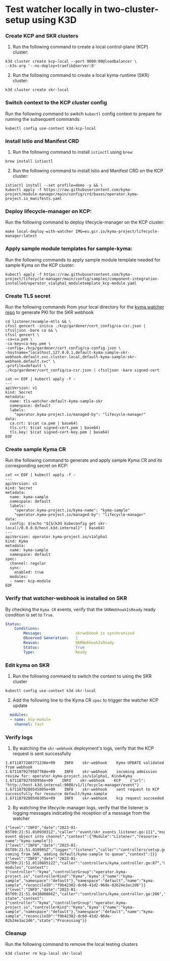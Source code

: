 # Test watcher locally in two-cluster-setup using K3D

### Create KCP and SKR clusters
1. Run the following command to create a local control-plane (KCP) cluster:
```shell
k3d cluster create kcp-local --port 9080:80@loadbalancer \
--k3s-arg '--no-deploy=traefik@server:0'
```
2. Run the following command to create a local kyma-runtime (SKR) cluster:
```shell
k3d cluster create skr-local
```
### Switch context to the KCP cluster config
Run the following command to switch `kubectl` config context to prepare for running the subsequent commands:
```shell
kubectl config use-context k3d-kcp-local
```
### Install Istio and Manifest CRD
1. Run the following command to install `istioctl` using `brew`:
```shell
brew install istioctl
```
2. Run the following command to install Istio and Manifest CRD on the KCP cluster:
```shell
istioctl install --set profile=demo -y && \
kubectl apply -f https://raw.githubusercontent.com/kyma-project/module-manager/main/config/crd/bases/operator.kyma-project.io_manifests.yaml
```

### Deploy lifecycle-manager on KCP:
Run the following command to deploy lifecycle-manager on the KCP cluster:
```shell
make local-deploy-with-watcher IMG=eu.gcr.io/kyma-project/lifecycle-manager:latest
```

### Apply sample module templates for sample-kyma:
Run the following commands to apply sample module template needed for sample Kyma on the KCP cluster:
```shell
kubectl apply -f https://raw.githubusercontent.com/kyma-project/lifecycle-manager/main/config/samples/component-integration-installed/operator_v1alpha1_moduletemplate_kcp-module.yaml
```

### Create TLS secret
Run the following commands from your local directory for the [kyma watcher repo](https://github.com/kyma-project/runtime-watcher) to generate PKI for the SKR webhook
```shell
cd listener/example-mtls && \
cfssl gencert -initca ./kcp/gardener/cert_config/ca-csr.json | cfssljson -bare ca && \
cfssl gencert \
-ca=ca.pem \
-ca-key=ca-key.pem \
-config=./kcp/gardener/cert_config/ca-config.json \
-hostname="localhost,127.0.0.1,default-kyma-sample-skr-webhook.default.svc.cluster.local,default-kyma-sample-skr-webhook.default.svc" \
-profile=default \
./kcp/gardener/cert_config/ca-csr.json | cfssljson -bare signed-cert

cat << EOF | kubectl apply -f -
---
apiVersion: v1
kind: Secret
metadata:
  name: tls-watcher-default-kyma-sample-skr
  namespace: default
  labels:
    "operator.kyma-project.io/managed-by": "lifecycle-manager"
data:
  ca.crt: $(cat ca.pem | base64)
  tls.crt: $(cat signed-cert.pem | base64)
  tls.key: $(cat signed-cert-key.pem | base64)
EOF
```

### Create sample Kyma CR
Run the following command to generate and apply sample Kyma CR and its corresponding secret on KCP:
```shell
cat << EOF | kubectl apply -f -
---
apiVersion: v1
kind: Secret
metadata:
  name: kyma-sample
  namespace: default
  labels:
    "operator.kyma-project.io/kyma-name": "kyma-sample"
    "operator.kyma-project.io/managed-by": "lifecycle-manager"
data:
  config: $(echo "${$(k3d kubeconfig get skr-local)/0.0.0.0/host.k3d.internal}" | base64)
---
apiVersion: operator.kyma-project.io/v1alpha1
kind: Kyma
metadata:
  name: kyma-sample
  namespace: default
spec:
  channel: regular
  sync:
    enabled: true
  modules:
  - name: kcp-module
EOF
```
### Verify that watcher-webhook is installed on SKR
By checking the `Kyma CR` events, verify that the `SKRWebhookIsReady` ready condition is set to `True`.
```yaml
Status:                                              
    Conditions:                                        
        Message:               skrwebhook is synchronized
        Observed Generation:   1               
        Reason:                SKRWebhookIsReady
        Status:                True
        Type:                  Ready
```
### Edit kyma on SKR
1. Run the following command to switch the context to using the SKR cluster
```shell
kubectl config use-context k3d-skr-local
```
2. Add the following line to the Kyma CR `spec` to trigger the watcher KCP update
```yaml
  modules:
  - name: kcp-module
    channel: fast
```
### Verify logs
1. By watching the `skr-webhook` deployment's logs, verify that the KCP request is sent successfully
```log
1.6711877286771238e+09    INFO    skr-webhook    Kyma UPDATE validated from webhook 
1.6711879279507768e+09    INFO    skr-webhook    incoming admission review for: operator.kyma-project.io/v1alpha1, Kind=Kyma 
1.671187927950956e+09    INFO    skr-webhook    KCP    {"url": "http://host.k3d.internal:9080/v1/lifecycle-manager/event"} 
1.6711879280545895e+09    INFO    skr-webhook    sent request to KCP successfully for resource default/kyma-sample 
1.6711879280546305e+09    INFO    skr-webhook    kcp request succeeded
```
2. By watching the lifecycle-manager logs, verify that the listener is logging messages indicating the reception of a message from the watcher
```log
{"level":"INFO","date":"2023-01-05T09:21:51.01093031Z","caller":"event/skr_events_listener.go:111","msg":"dispatched event object into channel","context":{"Module":"Listener","resource-name":"kyma-sample"}}
{"level":"INFO","date":"2023-01-05T09:21:51.010985Z","logger":"listener","caller":"controllers/setup.go:100","msg":"event coming from SKR, adding default/kyma-sample to queue","context":{}}                                                                            
{"level":"INFO","date":"2023-01-05T09:21:51.011080512Z","caller":"controllers/kyma_controller.go:87","msg":"reconciling modules","context":{"controller":"kyma","controllerGroup":"operator.kyma-project.io","controllerKind":"Kyma","kyma":{"name":"kyma-sample","namespace":"default"},"namespace":"default","name":"kyma-sample","reconcileID":"f9b42382-dc68-41d2-96de-02b24e3ac2d6"}}
{"level":"INFO","date":"2023-01-05T09:21:51.043800866Z","caller":"controllers/kyma_controller.go:206","msg":"syncing state","context":{"controller":"kyma","controllerGroup":"operator.kyma-project.io","controllerKind":"Kyma","kyma":{"name":"kyma-sample","namespace":"default"},"namespace":"default","name":"kyma-sample","reconcileID":"f9b42382-dc68-41d2-96de-02b24e3ac2d6","state":"Processing"}}
```
### Cleanup
Run the following command to remove the local testing clusters
```shell
k3d cluster rm kcp-local skr-local
```
